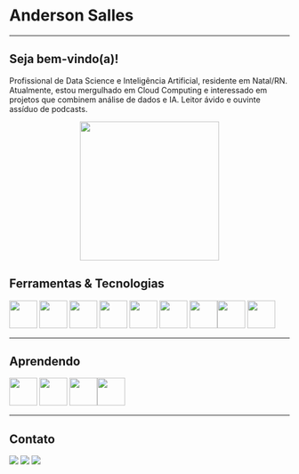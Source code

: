 # Anderson Salles
---
## Seja bem-vindo(a)! 
Profissional de Data Science e Inteligência Artificial, residente em Natal/RN. Atualmente, estou mergulhado em Cloud Computing e interessado em projetos que combinem análise de dados e IA. Leitor ávido e ouvinte assíduo de podcasts.
<div align="center">

<img src="https://static.scootpad.com/v2/www/platform/data-science.gif" width="250" height="250">

</div>

## Ferramentas & Tecnologias
<img src="https://cdn.jsdelivr.net/gh/devicons/devicon@latest/icons/tensorflow/tensorflow-original.svg" width="50" height="50"> <img src="https://cdn.jsdelivr.net/gh/devicons/devicon@latest/icons/scikitlearn/scikitlearn-original.svg" width="50" height="50"> <img src="https://cdn.jsdelivr.net/gh/devicons/devicon@latest/icons/mysql/mysql-original-wordmark.svg" width="50" height="50"> <img src="https://cdn.jsdelivr.net/gh/devicons/devicon@latest/icons/apacheairflow/apacheairflow-original-wordmark.svg" width="50" height="50"> <img src="https://cdn.jsdelivr.net/gh/devicons/devicon@latest/icons/apachespark/apachespark-original-wordmark.svg" width="50" height="50"> <img src="https://cdn.jsdelivr.net/gh/devicons/devicon@latest/icons/pytorch/pytorch-original-wordmark.svg" width="50" height="50"> <img src="https://cdn.jsdelivr.net/gh/devicons/devicon@latest/icons/cplusplus/cplusplus-original.svg" width="50" height="50"><img src="https://cdn.jsdelivr.net/gh/devicons/devicon@latest/icons/git/git-original.svg" width="50" height="50"> <img src="https://cdn.jsdelivr.net/gh/devicons/devicon@latest/icons/r/r-original.svg" width="50" height="50">



---
## Aprendendo 

<img src="https://cdn.jsdelivr.net/gh/devicons/devicon@latest/icons/azure/azure-original-wordmark.svg" width="50" height="50"> <img src="https://cdn.jsdelivr.net/gh/devicons/devicon@latest/icons/amazonwebservices/amazonwebservices-original-wordmark.svg" width="50" height="50">
<img src="https://cdn.jsdelivr.net/gh/devicons/devicon@latest/icons/googlecloud/googlecloud-original-wordmark.svg" width="50" height="50"><img src="https://cdn.jsdelivr.net/gh/devicons/devicon@latest/icons/linux/linux-original.svg" width="50" height="50">

---
## Contato

<a href="https://www.linkedin.com/in/anderson-egberto/" target="_blank"><img loading="lazy" src="https://img.shields.io/badge/-LinkedIn-%230077B5?style=for-the-badge&logo=linkedin&logoColor=white" target="_blank"></a> <a href="https://medium.com/@AndersonECSalles"><img loading="lazy" src="https://img.shields.io/badge/Medium-12100E?style=for-the-badge&logo=medium&logoColor=white" target="_blank"></a> <a href="https://www.instagram.com/andersonegberto/?hl=pt-br"><img loading="lazy" src="https://img.shields.io/badge/Instagram-E4405F?style=for-the-badge&logo=instagram&logoColor=white" target="_blank"></a>   







<!--
**andersoncsalles/andersoncsalles** is a ✨ _special_ ✨ repository because its `README.md` (this file) appears on your GitHub profile.
### Hi there 👋

Here are some ideas to get you started:

- 🔭 I’m currently working on ...
- 🌱 I’m currently learning ...
- 👯 I’m looking to collaborate on ...
- 🤔 I’m looking for help with ...
- 💬 Ask me about ...
- 📫 How to reach me: ...
- 😄 Pronouns: ...
- ⚡ Fun fact: ...
-->
